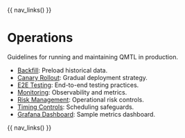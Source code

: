 {{ nav_links() }}

# Operations

Guidelines for running and maintaining QMTL in production.

- [Backfill](backfill.md): Preload historical data.
- [Canary Rollout](canary_rollout.md): Gradual deployment strategy.
- [E2E Testing](e2e_testing.md): End-to-end testing practices.
- [Monitoring](monitoring.md): Observability and metrics.
- [Risk Management](risk_management.md): Operational risk controls.
- [Timing Controls](timing_controls.md): Scheduling safeguards.
- [Grafana Dashboard](dashboards/gc_dashboard.json): Sample metrics dashboard.

{{ nav_links() }}


